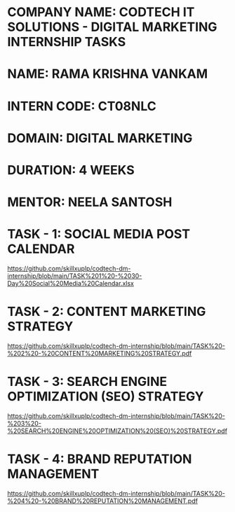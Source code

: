 # COMPANY NAME: CODTECH IT SOLUTIONS - DIGITAL MARKETING INTERNSHIP TASKS

# NAME: RAMA KRISHNA VANKAM

# INTERN CODE: CT08NLC

# DOMAIN: DIGITAL MARKETING

# DURATION: 4 WEEKS

# MENTOR: NEELA SANTOSH 


# TASK - 1: SOCIAL MEDIA POST CALENDAR
https://github.com/skillxuplp/codtech-dm-internship/blob/main/TASK%201%20-%2030-Day%20Social%20Media%20Calendar.xlsx

# TASK - 2: CONTENT MARKETING STRATEGY
https://github.com/skillxuplp/codtech-dm-internship/blob/main/TASK%20-%202%20-%20CONTENT%20MARKETING%20STRATEGY.pdf

# TASK - 3: SEARCH ENGINE OPTIMIZATION (SEO) STRATEGY
https://github.com/skillxuplp/codtech-dm-internship/blob/main/TASK%20-%203%20-%20SEARCH%20ENGINE%20OPTIMIZATION%20(SEO)%20STRATEGY.pdf

# TASK - 4: BRAND REPUTATION MANAGEMENT
https://github.com/skillxuplp/codtech-dm-internship/blob/main/TASK%20-%204%20-%20BRAND%20REPUTATION%20MANAGEMENT.pdf
